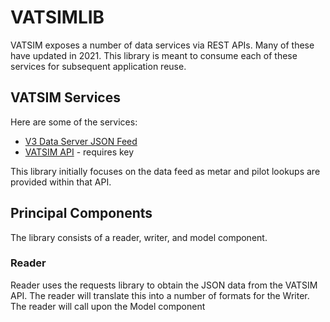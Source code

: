 # VATSIMLIB

VATSIM exposes a number of data services via REST APIs.  Many of these have updated in 2021.  This library is meant to consume each of these services for subsequent application reuse.

## VATSIM Services

Here are some of the services:

* [V3 Data Server JSON Feed](https://api.vatsim.dev/)
* [VATSIM API](https://api.vatsim.net/api/) - requires key

This library initially focuses on the data feed as metar and pilot lookups are provided within that API.

## Principal Components

The library consists of a reader, writer, and model component.

### Reader

Reader uses the requests library to obtain the JSON data from the VATSIM API.  The reader will translate this into a number of formats for the Writer.  The reader will call upon the Model component 
